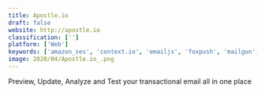 ```yaml
---
title: Apostle.io
draft: false 
website: http://apostle.io
classification: ['']
platform: ['Web']
keywords: ['amazon_ses', 'context.io', 'emailjs', 'foxpush', 'mailgun', 'mailparser', 'mandrill', 'onesignal', 'phpmailer', 'postmark', 'pushbots', 'urban_airship', 'zeropush']
image: 2020/04/Apostle.io_.png
---
```

Preview, Update, Analyze and Test your transactional email all in one place